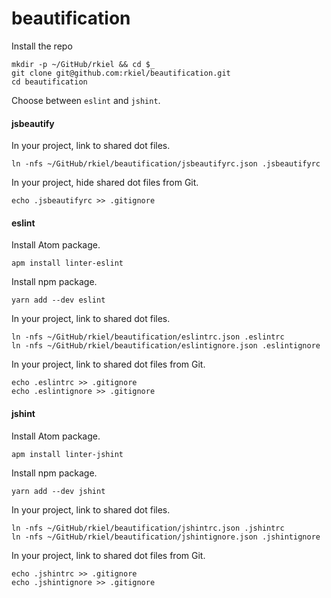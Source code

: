 # beautification

Install the repo

```unix
mkdir -p ~/GitHub/rkiel && cd $_
git clone git@github.com:rkiel/beautification.git
cd beautification
```

Choose between `eslint` and `jshint`.

#### jsbeautify

In your project, link to shared dot files.

```unix
ln -nfs ~/GitHub/rkiel/beautification/jsbeautifyrc.json .jsbeautifyrc
```

In your project, hide shared dot files from Git.

```unix
echo .jsbeautifyrc >> .gitignore
```

#### eslint

Install Atom package.

```unix
apm install linter-eslint
```

Install npm package.

```unix
yarn add --dev eslint
```

In your project, link to shared dot files.

```unix
ln -nfs ~/GitHub/rkiel/beautification/eslintrc.json .eslintrc
ln -nfs ~/GitHub/rkiel/beautification/eslintignore.json .eslintignore
```

In your project, link to shared dot files from Git.

```unix
echo .eslintrc >> .gitignore
echo .eslintignore >> .gitignore
```

#### jshint

Install Atom package.

```unix
apm install linter-jshint
```

Install npm package.

```unix
yarn add --dev jshint
```

In your project, link to shared dot files.

```unix
ln -nfs ~/GitHub/rkiel/beautification/jshintrc.json .jshintrc
ln -nfs ~/GitHub/rkiel/beautification/jshintignore.json .jshintignore
```

In your project, link to shared dot files from Git.

```unix
echo .jshintrc >> .gitignore
echo .jshintignore >> .gitignore
```
